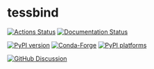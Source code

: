 # tessbind

[![Actions Status][actions-badge]][actions-link]
[![Documentation Status][rtd-badge]][rtd-link]

[![PyPI version][pypi-version]][pypi-link]
[![Conda-Forge][conda-badge]][conda-link]
[![PyPI platforms][pypi-platforms]][pypi-link]

[![GitHub Discussion][github-discussions-badge]][github-discussions-link]

<!-- SPHINX-START -->

<!-- prettier-ignore-start -->
[actions-badge]:            https://github.com/elohmeier/tessbind/workflows/CI/badge.svg
[actions-link]:             https://github.com/elohmeier/tessbind/actions
[conda-badge]:              https://img.shields.io/conda/vn/conda-forge/tessbind
[conda-link]:               https://github.com/conda-forge/tessbind-feedstock
[github-discussions-badge]: https://img.shields.io/static/v1?label=Discussions&message=Ask&color=blue&logo=github
[github-discussions-link]:  https://github.com/elohmeier/tessbind/discussions
[pypi-link]:                https://pypi.org/project/tessbind/
[pypi-platforms]:           https://img.shields.io/pypi/pyversions/tessbind
[pypi-version]:             https://img.shields.io/pypi/v/tessbind
[rtd-badge]:                https://readthedocs.org/projects/tessbind/badge/?version=latest
[rtd-link]:                 https://tessbind.readthedocs.io/en/latest/?badge=latest

<!-- prettier-ignore-end -->

